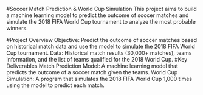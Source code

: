 #Soccer Match Prediction & World Cup Simulation
This project aims to build a machine learning model to predict the outcome of soccer matches and simulate the 2018 FIFA World Cup tournament to analyze the most probable winners.

#Project Overview
Objective: Predict the outcome of soccer matches based on historical match data and use the model to simulate the 2018 FIFA World Cup tournament.
Data: Historical match results (30,000+ matches), teams information, and the list of teams qualified for the 2018 World Cup.
#Key Deliverables
Match Prediction Model: A machine learning model that predicts the outcome of a soccer match given the teams.
World Cup Simulation: A program that simulates the 2018 FIFA World Cup 1,000 times using the model to predict each match.

